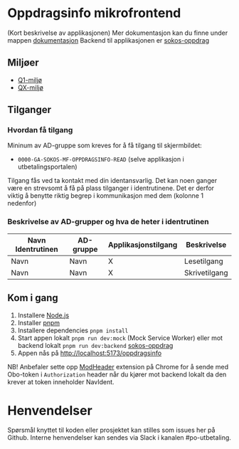 # Oppdragsinfo mikrofrontend

(Kort beskrivelse av applikasjonen)
Mer dokumentasjon kan du finne under mappen [dokumentasjon](dokumentasjon)
Backend til applikasjonen er [sokos-oppdrag](https://github.com/navikt/sokos-oppdrag)

## Miljøer

- [Q1-miljø](https://utbetalingsportalen.intern.dev.nav.no/oppdragsinfo)
- [QX-miljø](https://utbetalingsportalen-qx.intern.nav.no/oppdragsinfo)

## Tilganger

### Hvordan få tilgang

Mininum av AD-gruppe som kreves for å få tilgang til skjermbildet:

- `0000-GA-SOKOS-MF-OPPDRAGSINFO-READ` (selve applikasjon i utbetalingsportalen)

Tilgang fås ved ta kontakt med din identansvarlig. Det kan noen ganger være en strevsomt å få på plass tilganger
i identrutinene. Det er derfor viktig å benytte riktig begrep i kommunikasjon med dem (kolonne 1 nedenfor)

### Beskrivelse av AD-grupper og hva de heter i identrutinen

| Navn Identrutinen | AD-gruppe | Applikasjonstilgang | Beskrivelse   |
| ----------------- | --------- | ------------------- | ------------- |
| Navn              | Navn      | X                   | Lesetilgang   |
| Navn              | Navn      | X                   | Skrivetilgang |

## Kom i gang

1. Installere [Node.js](https://nodejs.dev/en/)
2. Installer [pnpm](https://pnpm.io/)
3. Installere dependencies `pnpm install`
4. Start appen lokalt `pnpm run dev:mock` (Mock Service Worker) eller mot backend lokalt `pnpm run dev:backend` [sokos-oppdrag](https://github.com/navikt/sokos-oppdrag)
5. Appen nås på <http://localhost:5173/oppdragsinfo>

NB! Anbefaler sette opp [ModHeader](https://modheader.com/) extension på Chrome for å sende med Obo-token i `Authorization` header når du kjører mot backend lokalt da den krever at token inneholder NavIdent.

# Henvendelser

Spørsmål knyttet til koden eller prosjektet kan stilles som issues her på Github.
Interne henvendelser kan sendes via Slack i kanalen #po-utbetaling.
